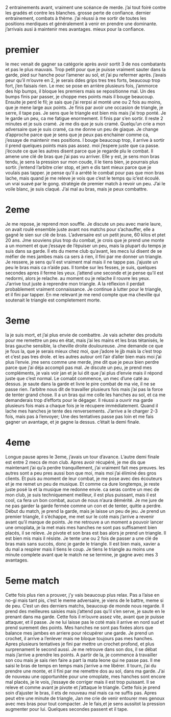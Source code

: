 2 entrainements avant, vraiment une scéance de merde. j’ai tout foiré contre les gradés et contre les blanches. grosse perte de confiance.
dernier entrainement, combats à thème. j’ai réussi à me sortir de toutes les positions merdiques et généralement à venir en prendre une dominante. j’arrivais ausi à maintenir mes avantages. mieux pour la confiance.
# premier
le mec venait de gagner sa catégorie après avoir sortit 3 de nos combatants et pas le plus mauvais. Trop petit pour que je puisse vraiment sauter dans la garde, pied sur hanche pour l’amener au sol, et j’ai pu refermer après. j’avais peur qu’il m’ouvre en 2, je serais ddes grips tres tres forts, beaucoup trop fort, j’en faisais rien. Le mec se pose en arrière plusieurs fois, j’ammorce des hip bumps, il bloque les premiers mais se repositionne mal. Un des bumps finis par passer, je choppe mes points mais il bouge beaucoup. Ensuite je perd le fil; je sais que j’ai rerpsi al monté une ou 2 fois au moins, que je mene large aux points. Je finis par avoir une occasion de triangle, je serre, il tape pas. Je sens que le triangle est bien mis mais j’ai trop ponté. Je le garde un peu, ca me fatigue enormement. Il finis par s’en sortir. Il reste 2 minutes et je suis cramé. Je me dis que je suis cramé. Quelqu’un crie a mon adversaire que je suis cramé, ca me donne un peu de giaque. Je change d’approche parce que je sens que je peux pas enchainer comme ca, j’essaye de maintenir mes positions. l bouge beaucoup trop, il arrive à sortir il prend quelques points mais pas assez. moi j’espere juste que ca passe. j’écoute ce que les autres disent parce que je regarde plu le combat. Il amene une clé de bras que j’ai pas vu arriver. Elle y est, je sens mon bras tendu, je sens la pression sur mon coude, il le tiens bien, je pourrais plus sortir. j’entend l’arbitre crier stop, et jem e dis tant mieux parce que je voulais pas tapper. je pense qu’il a arrété le combat pour pas que mon bras lache, mais quand je me releve je vois que c’est le temps qu ic’est écoulé. un vrai suavé par le gong. stratégie de premier match à revoir un peu. J’ai le voile blanc, je suis claqué. J’ai mal au bras, mais je peux combattre.
# 2eme
Je me repose, je reprend mon souffle. Je discute un peu avec marie laure, on avait roulé ensemble juste avant nos matchs pour s’achauffer, elle a gagné le sien sur clé de bras.
L’adversaire est un petit jeune, 60 kilos et ptet 20 ans. Jme souviens plus trop du combat, je crois que je prend une monte a un moment et que j’essaye de l’épuiser un peu, mais la plupart du temps je suis dans sa garde. Il ets du meme club qu’avant, les mecs lui disent de se méfier de mes jambes mais ca sers à rien, il fini par me donner un triangle. Je ressere, je sens qu’il est vraiment mal mais il ne tappe pas. j’ajuste un peu le bras mais ca n’aide pas. Il tombe sur les fesses, je suis, quelques secondes apres il ferme les yeux. j’attend une seconde et je pense qu’il est nedormi, alors je relache. au moment ou je relache il rouvre les yeux. J’arrive tout juste à reprendre mon triangle. A la réflexion il perdait probablement vraiment connaissance. Je continue à lutter pour le triangle, et il fini par tapper. En me relevant je me rend compte que ma cheville qui soutenait le triangle est completement morte.
# 3eme
la je suis mort, et j’ai plus envie de combattre. Je vais acheter des produits pour me remettre un peu en état, mais j’ai les mains et les bras tétanisés, le bras gauche sensible, la cheville droite douloureuse. Jme demande ce que je fous la, que je serais mieux chez moi, que j’adore le jjb mais la c’est trop et c’est pas tres drole. et les autres autour ont l’air d’aller bien mais moi j’ai plus l’envie. jme sens comme une merde, jme dit que je peux bien perdre parce que j’ai déja accompli pas mal.
Je discute un peu, je prend mes compléments, je vais voir jan et je lui dit que j’ai plus d’envie mais il répond juste que c’est normal.
Le comabt commence, un mec d’une caté au dessus. je saute dans la garde et livre le pire combat de ma vie, il ne se passe rien. l’arbitre nous dit de travailler plusieurs fois mais j’ai pas la force de tenter grand chose. Il a un bras qui me colle les hanches au sol, et ca me demanderais trop d’efforts pour le dégager. Il réussi a ouvrir ma garde plusieurs fois mais a chaque fois je le récupere immédiatement. Quand il lache mes hanches je tente des renversements. J’arrive a le charger 2-3 fois, mais pas à l’envoyer; Une des tentatives passe pas loin et me fais gagner un avantage, et je gagne la dessus. c’était la demi finale.
# 4eme
Longue pause apres le 3eme, j’avais un tour d’avance. L’autre demi finale est entre 2 mecs de mon club. Apres avoir récupéré, je me dis que maintenant j’ai qu’a perdre tranquillement, j’ai vraiment fait mes preuves. les autres sont a peu pres aussi bon que moi, mais moi j’ai éliminé des gros clients.
Et puis au moment de leur combat, je me pose avec des écouteurs et je me  remet un peu de musique. Et comme ca dure longtemps, je reste juste posé la et la musique me redonne envie. ca seras contre un mec de mon club, je suis techniquement meilleur, il est plus puissant, mais il est cool, ca fera un bon combat, aucun de nous n’aura démérité. Je me jure de ne pas garder la garde fermée comme un con et de tenter, quitte a perdre.
Début du match, je prend la garde, mais je laisse un peu de jeu. Je prend un premier triangle, il s’échappe, me met sur le coté mais j’arrive a revenir avant qu’il marque de points. Je me retrouve a un moment a pouvoir lancer une omoplata, je la met mais mes hanches ne sont pas suffisament bien placés, il se releve. Je pivote et son bras est bas alors je prend un triangle. Il est bien mis mais il résiste. Je tente une ou 2 fois de passer a une clé de bras mais sans succès, donc je garde le triangle. Il est bien mais, xavier a du mal a respirer mais il tiens le coup. Je tiens le triangle au moins une minute complete avant que le match ne se termine, je gagne avec mes 3 avantages.
# 5eme match
Cette fois plus rien a prouver, j’y vais beaucoup plus relax. Pas a l’aise en no-gi mais tant pis, c’est le meme adversaire, je viens de le battre, meme si de peu. C’est un des derniers matchs, beaucoup de monde nous regarde.
Il prend des meilleures saisies mais j’attend pas qu’il s’en serve, je saute en le prenant dans ma garde. Cette fois il m’ouvre assez vite, avant que je puisse attaquer, et il passe. Je ne lui laisse pas le coté mais il arrive en nord sud et prend surement des points. Mes hanches ne sont pas fixées alors que balance mes jambes en arriere pour récupérer une garde. Je prend un crochet, il arrive a l’enlever mais ne bloque toujours pas mes hanches. Apres plusieurs tentatives je fini par mettre un crochet profond, et plus surprenament le second aussi. Je me retrouve dans son dos, il se débat mais j’arrive a prendre les points. A partir de la, je commence à travailler son cou mais je sais rien faire a part la mata leone qui ne passe pas. Il me saisi le bras de temps en temps mais j’arrive a me libérer. Il tourn, j’ai du prendre une monte, et il fini par me remettre dos au sol, dans ma garde. J’ai de nouveau une opportunitée pour une omoplate, mes hanches sont encore mal placés, je le vois, j’essaye de corriger mais il est trop puissant. Il se releve et comme avant je pivote et j’attaque le triangle. Cette fois je prend soin d’ajuster le bras, il ets de nouveau mal mais ca ne suffis pas. Apres peut etre une minute de triangle, Jan me crie de venir entourer mes genoux avec mes bras pour tout compacter. Je le fais,et je sens aussitot la pression augmenter pour lui. Quelques secondes passent et il tape.